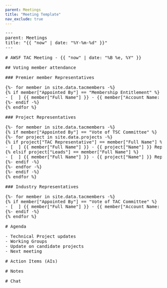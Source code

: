 ```yaml
---
parent: Meetings
title: "Meeting Template"
nav_exclude: true
---
```


<pre>
---
parent: Meetings
title: "{{ "now" | date: "%Y-%m-%d" }}"
---

# AWSF TAC Meeting - {{ "now" | date: "%B %e, %Y" }}

## Voting member attendance

### Premier member Representatives

{%- for member in site.data.tacmembers -%}
{% if member["Appointed By"] == "Membership Entitlement" %}
- [  ] {{ member["Full Name"] }} - {{ member["Account Name: Account Name"] }}
{%- endif -%}
{% endfor %}

### Project Representatives

{%- for member in site.data.tacmembers -%}
{% if member["Appointed By"] == "Vote of TSC Committee" %}
{%- for project in site.data.projects -%}
{% if project["TAC Representative"] == member["Full Name"] %}
- [  ] {{ member["Full Name"] }} - {{ project["Name"] }} Representative
{% elsif project["Leads"] == member["Full Name"] %}
- [  ] {{ member["Full Name"] }} - {{ project["Name"] }} Representative
{%- endif -%}
{%- endfor -%}
{%- endif -%}
{% endfor %}

### Industry Representatives

{%- for member in site.data.tacmembers -%}
{% if member["Appointed By"] == "Vote of TAC Committee" %}
- [  ] {{ member["Full Name"] }} - {{ member["Account Name: Account Name"] }}
{%- endif -%}
{% endfor %}

# Agenda

- Technical Project updates
- Working Groups
- Update on candidate projects
- Next meeting

# Action Items (AIs)

# Notes

# Chat

</pre>

